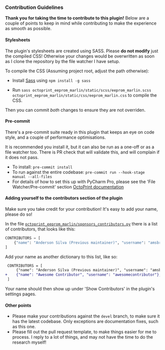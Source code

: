 ### Contribution Guidelines

**Thank you for taking the time to contribute to this plugin!**
Below are a couple of points to keep in mind while contributing to make the experience as smooth as possible.

#### Stylesheets

The plugin's stylesheets are created using SASS. Please **do not modify** just the compiled CSS!
Otherwise your changes would be overwritten as soon as I clone the repository by the file watcher I have setup.

To compile the CSS (Assuming project root, adjust the path otherwise):

* Install [Sass](https://sass-lang.com/install) using `npm install -g sass`

* Run `sass octoprint_eeprom_marlin/static/scss/eeprom_marlin.scss octoprint_eeprom_marlin/static/css/eeprom_marlin.css` to compile the CSS.

Then you can commit *both* changes to ensure they are not overriden.

#### Pre-commit

There's a pre-commit suite ready in this plugin that keeps an eye on code style, and a couple of performance optimisations.

It is recommended you install it, but it can also be run as a one-off or as a file watcher too. There is PR check that will validate this, and will complain if it does not pass.

* To install: `pre-commit install`
* To run against the entire codebase: `pre-commit run --hook-stage manual --all-files`
* For details of how to set this up with PyCharm Pro, please see the 'File Watcher/Pre-commit' section [OctoPrint documentation](https://docs.octoprint.org/en/master/development/environment.html#pycharm)

#### Adding yourself to the contributors section of the plugin

Make sure you take credit for your contribution! It's easy to add your name, please do so!

In the file [`octoprint_eeprom_marlin/sponsors_contributors.py`](https://github.com/cp2004/OctoPrint-EEPROM-Marlin/blob/master/octoprint_eeprom_marlin/sponsors_contributors.py) there is a list of contributors, that looks like this:

```python
CONTRIBUTORS = [
    {"name": "Anderson Silva (Previous maintainer)", "username": "amsbr"},
]
```

Add your name as another dictionary to this list, like so:
```diff
 CONTRIBUTORS = [
     {"name": "Anderson Silva (Previous maintainer)", "username": "amsbr"},
+    {"name": "Awesome Contributor", "username": "awesomecontributor"},
 ]
```

Your name should then show up under 'Show Contributors' in the plugin's settings pages.


#### Other points

* Please make your contributions against the `devel` branch, to make sure it has the latest codebase. Only exceptions are documentation fixes, such as this one.
* Please fill out the pull request template, to make things easier for me to process. I reply to a lot of things, and may not have the time to do the research myself!
